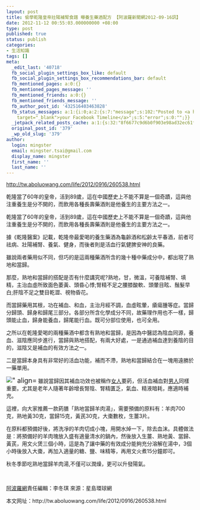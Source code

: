 ```yaml
---
layout: post
title: 偷學乾隆皇帝壯陽補腎食譜 曝養生藥酒配方 【阿波羅新聞網2012-09-16訊】
date: 2012-11-12 00:55:03.000000000 +08:00
type: post
published: true
status: publish
categories:
- 生活知識
tags: []
meta:
  _edit_last: '40718'
  fb_social_plugin_settings_box_like: default
  fb_social_plugin_settings_box_recommendations_bar: default
  fb_mentioned_pages: a:0:{}
  fb_mentioned_pages_message: ''
  fb_mentioned_friends: a:0:{}
  fb_mentioned_friends_message: ''
  fb_author_post_id: '432516403463828'
  fb_status_messages: a:1:{i:0;a:2:{s:7:"message";s:102:"Posted to <a href="http://www.facebook.com/432516403463828"
    target="_blank">your Facebook Timeline</a>";s:5:"error";s:0:"";}}
  _jetpack_related_posts_cache: a:1:{s:32:"8f6677c9d6b0f903e98ad32ec61f8deb";a:2:{s:7:"expires";i:1455260826;s:7:"payload";a:3:{i:0;a:1:{s:2:"id";i:377;}i:1;a:1:{s:2:"id";i:97;}i:2;a:1:{s:2:"id";i:92;}}}}
  original_post_id: '379'
  _wp_old_slug: '379'
author:
  login: mingster
  email: mingster.tsai@gmail.com
  display_name: mingster
  first_name: ''
  last_name: ''
---
```

<p><a href="http://tw.aboluowang.com/life/2012/0916/260538.html">http://tw.aboluowang.com/life/2012/0916/260538.html</a></p>
<p>乾隆當了60年的皇帝，活到89歲，這在中國歷史上不能不算是一個奇蹟，這與他注重養生是分不開的，而飲用各種長壽藥酒則是他養生的主要方法之一。</p>
<p>乾隆當了60年的皇帝，活到89歲，這在中國歷史上不能不算是一個奇蹟，這與他注重養生是分不開的，而飲用各種長壽藥酒則是他養生的主要方法之一。</p>
<p>據《乾隆醫案》記載，乾隆帝最愛喝的養生藥酒為龜齡酒和松齡太平春酒，前者可祛病、壯陽補腎、養氣、健身，而後者則是活血行氣健脾安神的良藥。</p>
<p>雖說兩者藥用似不同，但巧的是這兩種藥酒所含的幾十種中藥成分中，都出現了熟地和當歸。</p>
<p>那麼，熟地和當歸的搭配是否有什麼講究呢?熟地，甘，微溫，可養陰補腎、填精，主治血虛所致面色萎黃、頭昏心悸;腎精不足之腰膝酸軟、頭暈目眩、鬚髮早白;肝陰不足之雙目乾澀、視物昏花。</p>
<p>而當歸藥用其根，功在補血、和血，主治月經不調，血虛眩暈，瘡瘍腫等症。當歸分歸頭、歸身和歸尾三部分。各部分所含化學成分不同，故藥理作用也不一樣，歸頭能止血，歸身能養血，歸尾能行血。既可分部位使用，也可全用。</p>
<p>之所以在乾隆愛喝的兩種藥酒中都含有熟地和當歸，是因為中醫認為陰血同源，養血、滋陰應同步進行，當歸與熟地搭配，有兩大好處，一是通過補血達到養陰的目的，滋陰又是補血的有效方法之一。</p>
<p>二是當歸本身具有非常好的活血功能，補而不滯，熟地和當歸結合在一塊用遠勝於一藥單用。</p>
<div><span style="font-size:large;"><img src="{{ site.JB.IMAGE_PATH }}/20120916035325127.jpg" alt="&quot; align=" /></span> 雖說當歸因其補血功效也被稱作<a href="http://tw.aboluowang.com/tag/%E5%A5%B3%E4%BA%BA_1.html">女人</a>要葯，但活血補血對<a href="http://tw.aboluowang.com/tag/%E7%94%B7%E4%BA%BA_1.html">男人</a>同樣重要。尤其是老年人隨著年齡增長腎陰、腎精匱乏，氣血、精液暗耗，應適時補充。</p>
<p>這裡，向大家推薦一款葯膳「熟地當歸羊肉湯」，需要預備的原料有：羊肉700克，熟地黃30克，當歸15克，黃芪30克，大棗數枚，生薑3片。</p>
<p>在原料都預備好後，將洗凈的羊肉切成小塊，用開水焯一下，除去血沫。具體做法是：將預備好的羊肉塊放入盛有適量清水的鍋內，然後放入生薑、熟地黃、當歸、黃芪，用文火煲三個小時，這是為了讓中藥的有效成分能夠充分溶解在湯中，3個小時後放入大棗，再加入適量的糖、鹽、味精等，再用文火煮15分鐘即可。</p>
<p>秋冬季節吃熟地當歸羊肉湯,不僅可以潤燥，更可以升發陽氣。</p>
<p>&nbsp;</p>
<p><a href="http://tw.aboluowang.com/">阿波羅網</a>責任編輯：李冬琪 來源：星島環球網</p>
<p>本文网址：http://tw.aboluowang.com/life/2012/0916/260538.html</p>
</div>
